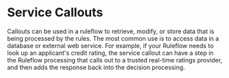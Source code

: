 # Service Callouts

Callouts can be used in a ruleflow to retrieve, modify, or store data that is being processed by the rules. The most common use is to access data in a database or external web service. For example, if your Ruleflow needs to look up an applicant's credit rating, the service callout can have a step in the Ruleflow processing that calls out to a trusted real-time ratings provider, and then adds the response back into the decision processing.
